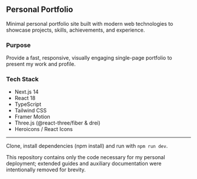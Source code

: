 ## Personal Portfolio

Minimal personal portfolio site built with modern web technologies to showcase projects, skills, achievements, and experience.

### Purpose
Provide a fast, responsive, visually engaging single-page portfolio to present my work and profile.

### Tech Stack
- Next.js 14
- React 18
- TypeScript
- Tailwind CSS
- Framer Motion
- Three.js (@react-three/fiber & drei)
- Heroicons / React Icons

---

Clone, install dependencies (npm install) and run with `npm run dev`.

This repository contains only the code necessary for my personal deployment; extended guides and auxiliary documentation were intentionally removed for brevity.
